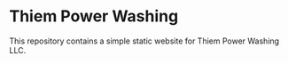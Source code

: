 # Thiem Power Washing

This repository contains a simple static website for Thiem Power Washing LLC.
